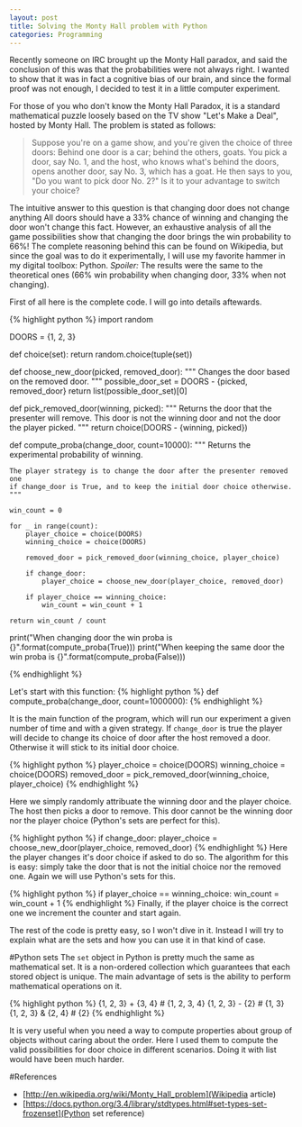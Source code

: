 ```yaml
---
layout: post
title: Solving the Monty Hall problem with Python
categories: Programming
---
```


Recently someone on IRC brought up the Monty Hall paradox, and said the conclusion of this was that the probabilities were not always right.
I wanted to show that it was in fact a cognitive bias of our brain, and since the formal proof was not enough, I decided to test it in a little computer experiment.

For those of you who don't know the Monty Hall Paradox, it is a standard mathematical puzzle loosely based on the TV show "Let's Make a Deal", hosted by Monty Hall.
The problem is stated as follows:

>Suppose you're on a game show, and you're given the choice of three doors: Behind one door is a car; behind the others, goats.
>You pick a door, say No. 1, and the host, who knows what's behind the doors, opens another door, say No. 3, which has a goat.
>He then says to you, "Do you want to pick door No. 2?" Is it to your advantage to switch your choice?

The intuitive answer to this question is that changing door does not change anything
All doors should have a 33% chance of winning and changing the door won't change this fact.
However, an exhaustive analysis of all the game possibilities show that changing the door brings the win probability to 66%!
The complete reasoning behind this can be found on Wikipedia, but since the goal was to do it experimentally, I will use my favorite hammer in my digital toolbox: Python.
*Spoiler:* The results were the same to the theoretical ones (66% win probability when changing door, 33% when not changing).

First of all here is the complete code.
I will go into details aftewards.

{% highlight python %}
import random

DOORS = {1, 2, 3}

def choice(set):
    return random.choice(tuple(set))

def choose_new_door(picked, removed_door):
    """
    Changes the door based on the removed door.
    """
    possible_door_set = DOORS - {picked, removed_door}
    return list(possible_door_set)[0]

def pick_removed_door(winning, picked):
    """
    Returns the door that the presenter will remove.
    This door is not the winning door and not the door the player picked.
    """
    return choice(DOORS - {winning, picked})

def compute_proba(change_door, count=10000):
    """
    Returns the experimental probability of winning.

    The player strategy is to change the door after the presenter removed one
    if change_door is True, and to keep the initial door choice otherwise.
    """

    win_count = 0

    for _ in range(count):
        player_choice = choice(DOORS)
        winning_choice = choice(DOORS)

        removed_door = pick_removed_door(winning_choice, player_choice)

        if change_door:
            player_choice = choose_new_door(player_choice, removed_door)

        if player_choice == winning_choice:
            win_count = win_count + 1

    return win_count / count

print("When changing door the win proba is {}".format(compute_proba(True)))
print("When keeping the same door the win proba is {}".format(compute_proba(False)))

{% endhighlight %}

Let's start with this function:
{% highlight python %}
def compute_proba(change_door, count=1000000):
{% endhighlight %}

It is the main function of the program, which will run our experiment a given number of time and with a given strategy.
If `change_door` is true the player will decide to change its choice of door after the host removed a door.
Otherwise it will stick to its initial door choice.

{% highlight python %}
player_choice = choice(DOORS)
winning_choice = choice(DOORS)
removed_door = pick_removed_door(winning_choice, player_choice)
{% endhighlight %}

Here we simply randomly attribuate the winning door and the player choice.
The host then picks a door to remove.
This door cannot be the winning door nor the player choice (Python's sets are perfect for this).

{% highlight python %}
if change_door:
    player_choice = choose_new_door(player_choice, removed_door)
{% endhighlight %}
Here the player changes it's door choice if asked to do so.
The algorithm for this is easy: simply take the door that is not the initial choice nor the removed one.
Again we will use Python's sets for this.

{% highlight python %}
if player_choice == winning_choice:
    win_count = win_count + 1
{% endhighlight %}
Finally, if the player choice is the correct one we increment the counter and start again.

The rest of the code is pretty easy, so I won't dive in it.
Instead I will try to explain what are the sets and how you can use it in that kind of case.

#Python sets
The `set` object in Python is pretty much the same as mathematical set.
It is a non-ordered collection which guarantees that each stored object is unique.
The main advantage of sets is the ability to perform mathematical operations on it.

{% highlight python %}
{1, 2, 3} + {3, 4} # {1, 2, 3, 4}
{1, 2, 3} - {2} # {1, 3}
{1, 2, 3} & {2, 4} # {2}
{% endhighlight %}

It is very useful when you need a way to compute properties about group of objects without caring about the order.
Here I used them to compute the valid possibilities for door choice in different scenarios.
Doing it with list would have been much harder.


#References
* [http://en.wikipedia.org/wiki/Monty_Hall_problem](Wikipedia article)
* [https://docs.python.org/3.4/library/stdtypes.html#set-types-set-frozenset](Python set reference)
